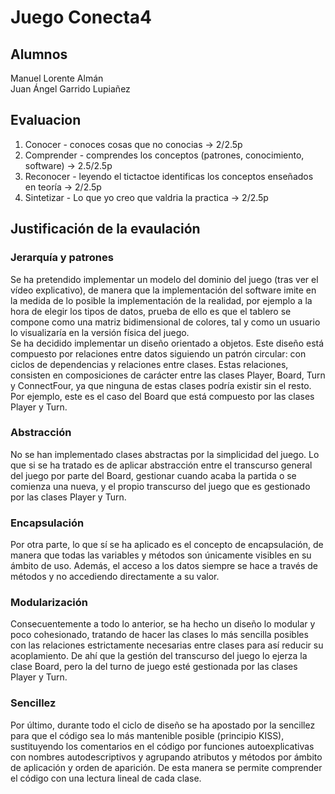 # Juego Conecta4  

## Alumnos

Manuel Lorente Almán  
Juan Ángel Garrido Lupiañez  
  
## Evaluacion  

1. Conocer - conoces cosas que no conocias -> 2/2.5p  
2. Comprender - comprendes los conceptos (patrones, conocimiento, software) -> 2.5/2.5p  
3. Reconocer - leyendo el tictactoe identificas los conceptos enseñados en teoría -> 2/2.5p  
4. Sintetizar - Lo que yo creo que valdria la practica -> 2/2.5p  

## Justificación de la evaulación  

### Jerarquía y patrones  

Se ha pretendido implementar un modelo del dominio del juego (tras ver el vídeo explicativo), de manera que la implementación del software imite en la medida de lo posible la implementación
de la realidad, por ejemplo a la hora de elegir los tipos de datos, prueba de ello es que el tablero se compone como una matriz bidimensional de colores, tal y como un usuario lo visualizaría en la versión física del juego.  
Se ha decidido implementar un diseño orientado a objetos. Este diseño está compuesto por relaciones entre datos siguiendo un patrón circular: con ciclos de dependencias y relaciones entre clases. Estas relaciones, consisten en composiciones de carácter entre las clases Player, Board, Turn y ConnectFour, ya que ninguna de estas clases podría existir sin el resto. Por ejemplo, este es el caso del Board que está compuesto por las clases Player y Turn.  

### Abstracción  

No se han implementado clases abstractas por la simplicidad del juego. Lo que si se ha tratado es de aplicar abstracción entre el transcurso general del juego por parte del Board, gestionar cuando acaba la partida o se comienza una nueva, y el propio transcurso del juego que es gestionado por las clases Player y Turn.  

### Encapsulación  

Por otra parte, lo que sí se ha aplicado es el concepto de encapsulación, de manera que todas las variables y métodos son únicamente visibles en su  ámbito de uso. Además, el acceso a los datos siempre se hace a través de métodos y no accediendo directamente a su valor.  
  
### Modularización  

Consecuentemente a todo lo anterior, se ha hecho un diseño lo modular y poco cohesionado, tratando de hacer las clases lo más sencilla posibles con las relaciones estrictamente necesarias entre clases para así reducir su acoplamiento. De ahí que la gestión del transcurso del juego lo ejerza la  clase Board, pero la del turno de juego esté gestionada por las clases Player y Turn.  
  
### Sencillez  

Por último, durante todo el ciclo de diseño se ha apostado por la sencillez para que el código sea lo más mantenible posible (principio KISS), sustituyendo los comentarios en el código por funciones autoexplicativas con nombres autodescriptivos y agrupando atributos y métodos por ámbito de aplicación y orden de aparición. De esta manera se permite comprender el código con una lectura lineal de cada clase.
